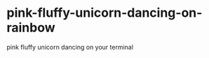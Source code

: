 pink-fluffy-unicorn-dancing-on-rainbow
======================================

pink fluffy unicorn dancing on your terminal
